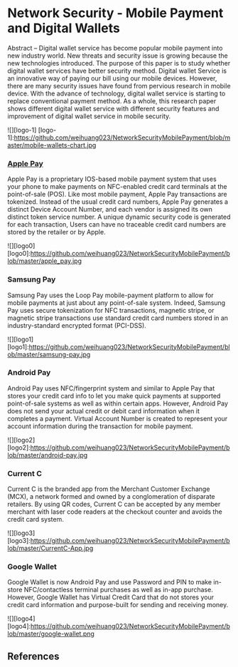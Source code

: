 # Network Security - Mobile Payment and Digital Wallets

Abstract – Digital wallet service has become popular mobile payment into new industry world. New threats and security issue is growing because the new technologies introduced. The purpose of this paper is to study whether digital wallet services have better security method. Digital wallet Service is an innovative way of paying our bill using our mobile devices. However, there are many security issues have found from pervious research in mobile device. With the advance of technology, digital wallet service is starting to replace conventional payment method. As a whole, this research paper shows different digital wallet service with different security features and improvement of digital wallet service in mobile security.

![][logo-1]
[logo-1]:https://github.com/weihuang023/NetworkSecurityMobilePayment/blob/master/mobile-wallets-chart.jpg

### [Apple Pay]
[Apple Pay]:https://support.apple.com/en-us/HT201239

Apple Pay is a proprietary IOS-based mobile payment system that uses your phone to make payments on NFC-enabled credit card terminals at the point-of-sale (POS). Like most mobile payment, Apple Pay transactions are tokenized. Instead of the usual credit card numbers, Apple Pay generates a distinct Device Account Number, and each vendor is assigned its own distinct token service number. A unique dynamic security code is generated for each transaction, Users can have no traceable credit card numbers are stored by the retailer or by Apple.

![][logo0]
[logo0]:https://github.com/weihuang023/NetworkSecurityMobilePayment/blob/master/apple_pay.jpg 

### Samsung Pay

Samsung Pay uses the Loop Pay mobile-payment platform to allow for mobile payments at just about any point-of-sale system. Indeed, Samsung Pay uses secure tokenization for NFC transactions, magnetic stripe, or magnetic stripe transactions use standard credit card numbers stored in an industry-standard encrypted format (PCI-DSS).

![][logo1]
[logo1]:https://github.com/weihuang023/NetworkSecurityMobilePayment/blob/master/samsung-pay.jpg

### Android Pay

Android Pay uses NFC/fingerprint system and similar to Apple Pay that stores your credit card info to let you make quick payments at supported point-of-sale systems as well as within certain apps. However, Android Pay does not send your actual credit or debit card information when it completes a payment. Virtual Account Number is created to represent your account information during the transaction for mobile payment.

![][logo2]
[logo2]:https://github.com/weihuang023/NetworkSecurityMobilePayment/blob/master/android-pay.jpg

### Current C

Current C is the branded app from the Merchant Customer Exchange (MCX), a network formed and owned by a conglomeration of disparate retailers. By using QR codes, Current C can be accepted by any member merchant with laser code readers at the checkout counter and avoids the credit card system. 

![][logo3]
[logo3]:https://github.com/weihuang023/NetworkSecurityMobilePayment/blob/master/CurrentC-App.jpg

### Google Wallet

Google Wallet is now Android Pay and use Password and PIN to make in-store NFC/contactless terminal purchases as well as in-app purchase. However, Google Wallet has Virtual Credit Card that do not stores your credit card information and purpose-built for sending and receiving money. 

![][logo4]
[logo4]:https://github.com/weihuang023/NetworkSecurityMobilePayment/blob/master/google-wallet.png

## References

